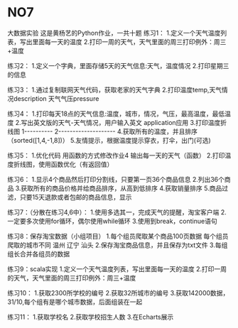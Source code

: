 # NO7
大数据实验
这是黄杨艺的Python作业，一共十题
练习1： 1.定义一个天气温度列表，写出里面每一天的温度 2.打印一周的天气，天气里面的周三打印例外：周三+温度

练习2： 1.定义一个字典，里面存储5天的天气信息:天气，温度情况 2.打印星期三的信息

练习3： 1.通过复制联网天气代码，获取老家的天气字典 2.打印温度temp,天气情况description 天气气压pressure

练习4： 1.打印每天18点的天气信息:温度，城市，情况，气压，最高温度，最低温度 2.写出英文版的天气-天气情况，用户输入英文 application应用 3.打印温度折线图 1---------- 2-------------------- 4.获取所有的温度，并且排序（sorted([1,4,-1,8])） 5.友情提示，根据温度提示穿衣，打伞，出门(可选)

练习5： 1.优化代码 用函数的方式修改作业4 输出每一天的天气（函数） 2.打印温度折线图，使用函数优化（有返回值）

练习6： 1.显示4个商品然后打印分割线，只要第一页36个商品信息 2.列出36个商品 3.获取所有的商品价格并给商品排序，从高到低排序 4.获取销量排序 5.商品过滤，只要15天退款或者包邮的商品信息，显示

练习7：（分散在练习4,6中）： 1.使用多选其一，完成天气的提醒，淘宝客户端 2.一定要多次使用for循环，偶尔使用while循环 3.使用到break，continue语句

练习8：保存淘宝数据（小组项目） 1.每个组员爬取某个商品100页数据 每个组员爬取的城市不同 温州 辽宁 汕头 2.保存淘宝商品信息，并且保存为txt文件 3.每组组长合并各组员的数据

练习9：scala实现 1.定义一个天气温度列表，写出里面每一天的温度 2.打印一周的天气，天气里面的周三打印例外：周三+温度

练习10： 1.获取2300所学校的编号 2.获取32所城市的编号 3.获取142000数据，31/10,每个组有是哪个城市数据，后面组装在一起

练习11： 1.获取学校名 2.获取学校招生人数 3.在Echarts展示

